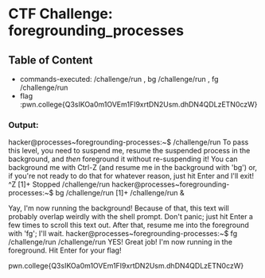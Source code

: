 # CTF Challenge: foregrounding_processes

## Table of Content

- commands-executed: /challenge/run , bg /challenge/run , fg /challenge/run
- flag :pwn.college{Q3sIKOa0m1OVEm1FI9xrtDN2Usm.dhDN4QDLzETN0czW}


### Output:


hacker@processes~foregrounding-processes:~$ /challenge/run
To pass this level, you need to suspend me, resume the suspended process in the 
background, and *then* foreground it without re-suspending it! You can 
background me with Ctrl-Z (and resume me in the background with 'bg') or, if 
you're not ready to do that for whatever reason, just hit Enter and I'll exit!
^Z
[1]+  Stopped                 /challenge/run
hacker@processes~foregrounding-processes:~$ bg /challenge/run 
[1]+ /challenge/run &



Yay, I'm now running the background! Because of that, this text will probably 
overlap weirdly with the shell prompt. Don't panic; just hit Enter a few times 
to scroll this text out. After that, resume me into the foreground with 'fg'; 
I'll wait.
hacker@processes~foregrounding-processes:~$ fg /challenge/run
/challenge/run
YES! Great job! I'm now running in the foreground. Hit Enter for your flag!

pwn.college{Q3sIKOa0m1OVEm1FI9xrtDN2Usm.dhDN4QDLzETN0czW}
